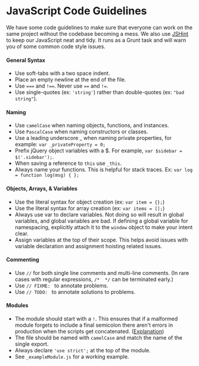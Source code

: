 # JavaScript Code Guidelines
We have some code guidelines to make sure that everyone can work on the same project without the codebase becoming a mess. We also use [JSHint](http://www.jshint.com/) to keep our JavaScript neat and tidy. It runs as a Grunt task and will warn you of some common code style issues.


#### General Syntax
 - Use soft-tabs with a two space indent.
 - Place an empty newline at the end of the file.
 - Use `===` and `!==`. Never use `==` and `!=`.
 - Use single-quotes (ex: `'string'`) rather than double-quotes (ex: `"bad string"`).

#### Naming
 - Use `camelCase` when naming objects, functions, and instances.
 - Use `PascalCase` when naming constructors or classes.
 - Use a leading underscore _ when naming private properties, for example: `var _privateProperty = 0;`
 - Prefix jQuery object variables with a $. For example, `var $sidebar = $('.sidebar');`.
 - When saving a reference to `this` use `_this`.
 - Always name your functions. This is helpful for stack traces. Ex: `var log = function log(msg) { };`

#### Objects, Arrays, & Variables
 - Use the literal syntax for object creation (ex: `var item = {};`)
 - Use the literal syntax for array creation (ex: `var items = [];`)
 - Always use var to declare variables. Not doing so will result in global variables, and global variables are bad. If defining a global variable for namespacing, explicitly attach it to the `window` object to make your intent clear.
 - Assign variables at the top of their scope. This helps avoid issues with variable declaration and assignment hoisting related issues.
  
#### Commenting
 - Use `//` for both single line comments and multi-line comments. (In rare cases with regular expressions, `/*  */` can be terminated early.)
 - Use `// FIXME: ` to annotate problems.
 - Use `// TODO: ` to annotate solutions to problems.

#### Modules
 - The module should start with a `!`. This ensures that if a malformed module forgets to include a final semicolon there aren't errors in production when the scripts get concatenated. ([Explanation](https://github.com/airbnb/javascript/issues/44#issuecomment-13063933))
 - The file should be named with `camelCase` and match the name of the single export.
 - Always declare `'use strict';` at the top of the module.
 - See `_exampleModule.js` for a working example.
